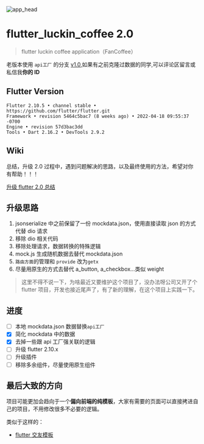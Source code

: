 ![app_head](./readme/images/githead1.png)

# flutter_luckin_coffee 2.0

> flutter luckin coffee application（FanCoffee）

老版本使用 `api工厂` 的分支 [v1.0](https://gitee.com/meetqy/flutter_luckin_coffee/tree/v1.0/),如果有之前克隆过数据的同学,可以评论区留言或私信我**你的 ID**

## Flutter Version

```
Flutter 2.10.5 • channel stable • https://github.com/flutter/flutter.git
Framework • revision 5464c5bac7 (8 weeks ago) • 2022-04-18 09:55:37 -0700
Engine • revision 57d3bac3dd
Tools • Dart 2.16.2 • DevTools 2.9.2
```

## Wiki

总结，升级 2.0 过程中，遇到问题解决的思路，以及最终使用的方法，希望对你有帮助！！！

[升级 flutter 2.0 总结](https://gitee.com/meetqy/flutter_luckin_coffee/wikis/%E5%8D%87%E7%BA%A72.0%E9%97%AE%E9%A2%98%E6%80%BB%E7%BB%93?sort_id=1729161)

## 升级思路

1. jsonserialize 中之前保留了一份 mockdata.json，使用直接读取 json 的方式代替 dio 请求
2. 移除 dio 相关代码
3. 移除处理请求，数据转换的特殊逻辑
4. mock.js 生成随机数据去替代 mockdata.json
5. `路由方面`的管理和 `provide` 改为`getx`
6. 尽量用原生的方式去替代 a_button, a_checkbox...类似 weight

> 这里不得不说一下，为啥最近又要维护这个项目了，没办法呀公司又开了个 flutter 项目，开发也接近尾声了，有了新的理解，在这个项目上实践一下。

## 进度

- [ ] 本地 mockdata.json 数据替换`api工厂`
- [x] 简化 mockdata 中的数据
- [x] 去掉一些跟 api 工厂强关联的逻辑
- [ ] 升级 flutter 2.10.x
- [ ] 升级插件
- [ ] 移除多余组件，尽量使用原生组件

## 最后大致的方向

项目可能更加会趋向于一个**偏向前端的纯模板**，大家有需要的页面可以直接拷进自己的项目，不用修改很多不必要的逻辑。

类似于这样的：

- [flutter 交友模板](https://github.com/meetqy/flutter_dating_template)
